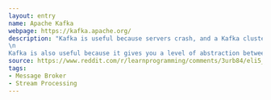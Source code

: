 ```yaml
---
layout: entry
name: Apache Kafka
webpage: https://kafka.apache.org/
description: "Kafka is useful because servers crash, and a Kafka cluster can keep itself together even if one Kafka server crashes. If your producers send directly to your consumers, then if any consumer crashes before doing work, you've lost those messages. If a Kafka consumer crashes, it can just re-ask Kafka for the data when it starts up; if a Kafka server crashes, the producers and consumers can just talk to a different server (unless too many Kafka servers crash at once, and you can configure how many is 'too many')\n.
\n
Kafka is also useful because it gives you a level of abstraction between your producers and your consumers. They both only need to know how to find Kafka, and the system will configure itself based on what they say. If your producers talk straight to your consumers, then they not only need to know who all the consumers are, they need to know if you ever add a consumer. \n"
source: https://www.reddit.com/r/learnprogramming/comments/3urb84/eli5_what_is_a_messaging_system_like_kafka/cxheiar?utm_source=share&utm_medium=web2x
tags:
- Message Broker
- Stream Processing
---
```

